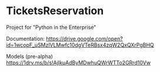 # TicketsReservation
Project for "Python in the Enterprise"

Documentation:
https://drive.google.com/open?id=1wcopF_uSMzlVLMwfc10dgVTeRBsx4zqW2QxQXrPgBHQ


Models (pre-alpha)
https://1drv.ms/b/s!AjIkuAdByMDwhuQWrWTTo2GRrd10Vw
